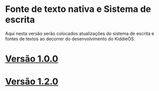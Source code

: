 # Fonte de texto nativa e Sistema de escrita

Aqui nesta versão serão colocados atualizações do sistema de escrita e fontes de textos ao decorrer do desenvolvimento do KiddieOS.

# [Versão 1.0.0](https://github.com/FrancisBFTC/KiddieOS_Window3D_API/tree/Native-Text-Font)

# [Versão 1.2.0](https://github.com/FrancisBFTC/KiddieOS_Window3D_API/tree/Native-Text-Font_1.2.0)

